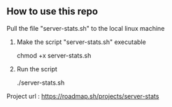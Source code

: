

How to use this repo
--------------------------------------------

Pull the file "server-stats.sh" to the local linux machine

1. Make the script "server-stats.sh" executable

   chmod +x server-stats.sh

3. Run the script

   ./server-stats.sh

Project url : https://roadmap.sh/projects/server-stats
